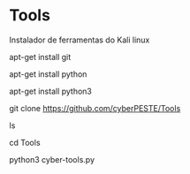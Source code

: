 # Tools
Instalador de ferramentas do Kali linux 

apt-get install git 

apt-get install python 

apt-get install python3 

git clone https://github.com/cyberPESTE/Tools 

ls

cd Tools

python3 cyber-tools.py
